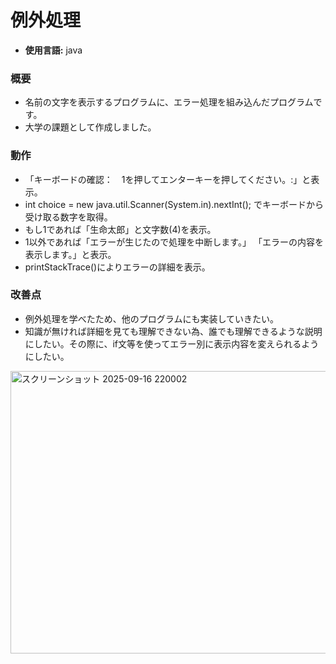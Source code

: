 # 例外処理
- **使用言語:** java
  
### 概要
- 名前の文字を表示するプログラムに、エラー処理を組み込んだプログラムです。
- 大学の課題として作成しました。

### 動作
- 「キーボードの確認：　1を押してエンターキーを押してください。:」と表示。
- int choice = new java.util.Scanner(System.in).nextInt(); でキーボードから受け取る数字を取得。
- もし1であれば「生命太郎」と文字数(4)を表示。
- 1以外であれば「エラーが生じたので処理を中断します。」 「エラーの内容を表示します。」と表示。
- printStackTrace()によりエラーの詳細を表示。

### 改善点
- 例外処理を学べたため、他のプログラムにも実装していきたい。
- 知識が無ければ詳細を見ても理解できない為、誰でも理解できるような説明にしたい。その際に、if文等を使ってエラー別に表示内容を変えられるようにしたい。

<img width="1589" height="452" alt="スクリーンショット 2025-09-16 220002" src="https://github.com/user-attachments/assets/e7d678d3-229d-4e6e-b59c-b7f43d896bb0" />
